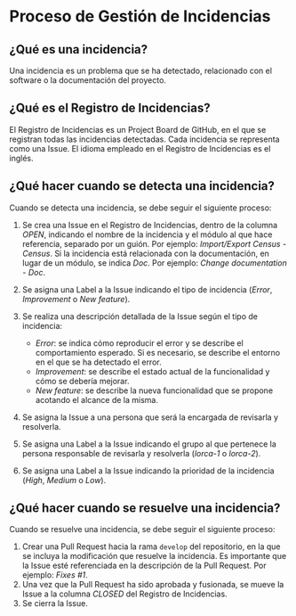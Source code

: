 # Proceso de Gestión de Incidencias

## ¿Qué es una incidencia?

Una incidencia es un problema que se ha detectado, relacionado con el software o la documentación del proyecto.

## ¿Qué es el Registro de Incidencias?

El Registro de Incidencias es un Project Board de GitHub, en el que se registran todas las incidencias detectadas. Cada incidencia se representa como una Issue. El idioma empleado en el Registro de Incidencias es el inglés.

## ¿Qué hacer cuando se detecta una incidencia?

Cuando se detecta una incidencia, se debe seguir el siguiente proceso:

1. Se crea una Issue en el Registro de Incidencias, dentro de la columna *OPEN*,  indicando el nombre de la incidencia y el módulo al que hace referencia, separado por un guión. Por ejemplo: *Import/Export Census - Census*. Si la incidencia está relacionada con la documentación, en lugar de un módulo, se indica *Doc*. Por ejemplo: *Change documentation - Doc*.
2. Se asigna una Label a la Issue indicando el tipo de incidencia (*Error*, *Improvement* o *New feature*).
3. Se realiza una descripción detallada de la Issue según el tipo de incidencia:
    * *Error*: se indica cómo reproducir el error y se describe el comportamiento esperado. Si es necesario, se describe el entorno en el que se ha detectado el error.
    * *Improvement*: se describe el estado actual de la funcionalidad y cómo se debería mejorar.
    * *New feature*: se describe la nueva funcionalidad que se propone acotando el alcance de la misma.
4. Se asigna la Issue a una persona que será la encargada de revisarla y resolverla.
5. Se asigna una Label a la Issue indicando el grupo al que pertenece la persona responsable de revisarla y resolverla (*lorca-1* o *lorca-2*).

6. Se asigna una Label a la Issue indicando la prioridad de la incidencia (*High*, 
*Medium* o *Low*).

## ¿Qué hacer cuando se resuelve una incidencia?

Cuando se resuelve una incidencia, se debe seguir el siguiente proceso:

1. Crear una Pull Request hacia la rama `develop` del repositorio, en la que se incluya la modificación que resuelve la incidencia. Es importante que la Issue esté referenciada en la descripción de la Pull Request. Por ejemplo: *Fixes #1*.
2. Una vez que la Pull Request ha sido aprobada y fusionada, se mueve la Issue a la columna *CLOSED* del Registro de Incidencias.
3. Se cierra la Issue.

